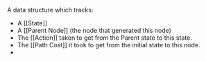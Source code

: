 A data structure which tracks:
* A [[State]]
* A [[Parent Node]] (the node that generated this node)
* The [[Action]] taken to get from the Parent state to this state. 
* The [[Path Cost]] it took to get from the initial state to this node. 
* 